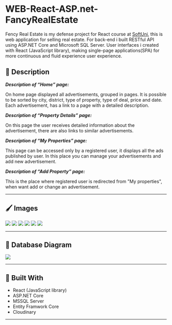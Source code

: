 # WEB-React-ASP.net-FancyRealEstate
 Fency Real Estate is my defense project for React course at [SoftUni](https://softuni.bg/trainings/3315/reactjs-march-2021), this is web application for selling real estate.
 For back-end i built  RESTful API using ASP.NET Core and Microsoft SQL Server. User interfaces  i created with React (JavaScript library), making  single-page applications(SPA) for more continuous and fluid experience user experience.

## :pencil: Description

**_Description of “Home” page:_**

On home page displayed all advertisements, grouped in pages. It is possible to be sorted by city, district, type of property, type of deal, price and date. Each advertisement, has a link to a page with a detailed description.


**_Description of “Property Details” page:_**

On this page the user receives detailed information about the advertisement, there are also links to similar advertisements.


**_Description of “My Properties” page:_**

This page can be accessed only by a registered user, it displays all the ads published by user. In this place you can manage your advertisements and add new advertisement.


**_Description of “Add Property” page:_**

This is the place where registered user is redirected from "My properties", when want add or change an advertisement.


------------

## 🖌️ Images

![](https://res.cloudinary.com/kuzmanovb/image/upload/v1618057032/FancyRealEstate-FirstReactApp/Presentation/2021-04-10_2_jrjjrh.png)
![](https://res.cloudinary.com/kuzmanovb/image/upload/v1617959707/FancyRealEstate-FirstReactApp/Presentation/2021-04-09_lfv2bf.png)
![](https://res.cloudinary.com/kuzmanovb/image/upload/v1617925490/FancyRealEstate-FirstReactApp/Presentation/2021-04-09_1_f9xaqe.png)
![](https://res.cloudinary.com/kuzmanovb/image/upload/v1617925490/FancyRealEstate-FirstReactApp/Presentation/2021-04-09_2_u30wdt.png)
![](https://res.cloudinary.com/kuzmanovb/image/upload/v1617925490/FancyRealEstate-FirstReactApp/Presentation/2021-04-09_3_i30220.png)
![](https://res.cloudinary.com/kuzmanovb/image/upload/v1617925488/FancyRealEstate-FirstReactApp/Presentation/2021-04-09_4_t3hfzc.png)




------------

## :floppy_disk: Database Diagram

![](https://res.cloudinary.com/kuzmanovb/image/upload/v1617926467/FancyRealEstate-FirstReactApp/Presentation/Untitled-1_sdwonh.jpg)

------------

## :hammer: Built With
- React (JavaScript library)
- ASP.NET Core
- MSSQL Server
- Entity Framwork Core 
- Cloudinary

------------

